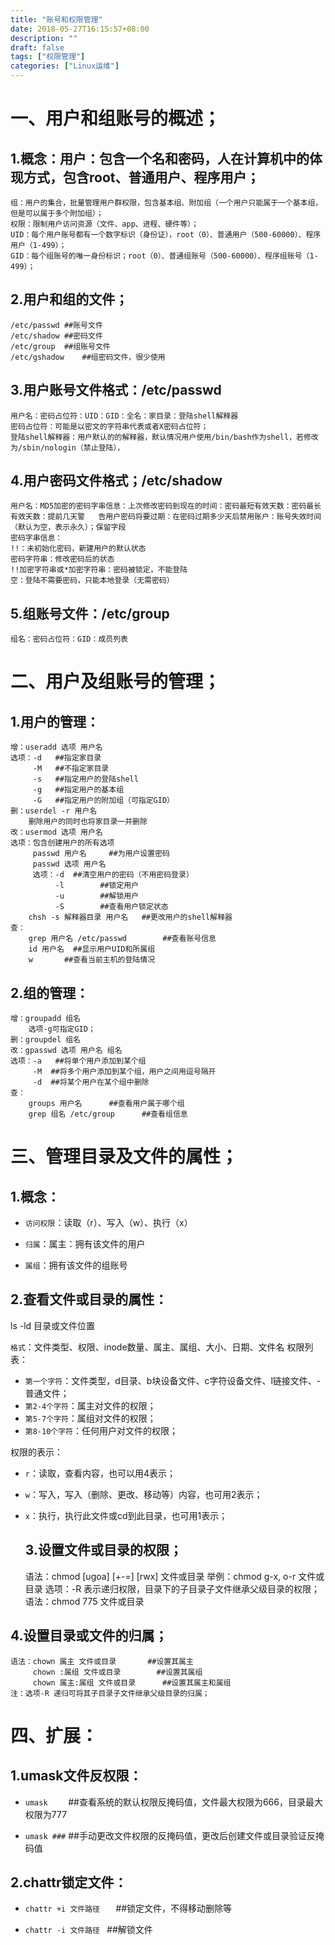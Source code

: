 ```yaml
---
title: "账号和权限管理"
date: 2018-05-27T16:15:57+08:00
description: ""
draft: false
tags: ["权限管理"]
categories: ["Linux运维"]
---
```


<!--more-->

# 一、用户和组账号的概述；

## 1.概念：用户：包含一个名和密码，人在计算机中的体现方式，包含root、普通用户、程序用户；

	组：用户的集合，批量管理用户群权限，包含基本组、附加组（一个用户只能属于一个基本组，但是可以属于多个附加组）；
	权限：限制用户访问资源（文件、app、进程、硬件等）；
	UID：每个用户账号都有一个数字标识（身份证），root（0）、普通用户（500-60000）、程序用户（1-499）；
	GID：每个组账号的唯一身份标识；root（0）、普通组账号（500-60000）、程序组账号（1-499）；

## 2.用户和组的文件；

```
/etc/passwd	##账号文件
/etc/shadow	##密码文件
/etc/group	##组账号文件
/etc/gshadow	##组密码文件，很少使用
```

## 3.用户账号文件格式：/etc/passwd

    用户名：密码占位符：UID：GID：全名：家目录：登陆shell解释器
    密码占位符：可能是以密文的字符串代表或者X密码占位符；
    登陆shell解释器：用户默认的的解释器，默认情况用户使用/bin/bash作为shell，若修改为/sbin/nologin（禁止登陆），

## 4.用户密码文件格式；/etc/shadow

```
用户名：MD5加密的密码字串信息：上次修改密码到现在的时间：密码最短有效天数：密码最长有效天数：提前几天警	告用户密码将要过期：在密码过期多少天后禁用账户：账号失效时间（默认为空，表示永久）；保留字段
密码字串信息：
!!：未初始化密码，新建用户的默认状态
密码字符串：修改密码后的状态
!!加密字符串或*加密字符串：密码被锁定，不能登陆
空：登陆不需要密码，只能本地登录（无需密码）
```

## 5.组账号文件：/etc/group

```
组名：密码占位符：GID：成员列表
```

# 二、用户及组账号的管理；


## 1.用户的管理：

```
增：useradd 选项 用户名
选项：-d	##指定家目录		
     -M   ##不指定家目录
	 -s	  ##指定用户的登陆shell
	 -g	  ##指定用户的基本组
	 -G	  ##指定用户的附加组（可指定GID）
删：userdel -r 用户名
    删除用户的同时也将家目录一并删除
改：usermod 选项 用户名
选项：包含创建用户的所有选项
  	 passwd 用户名		##为用户设置密码
	 passwd 选项 用户名
	 选项：-d	##清空用户的密码（不用密码登录）
		  -l		##锁定用户
		  -u		##解锁用户
		  -S		##查看用户锁定状态
	chsh -s 解释器目录 用户名	##更改用户的shell解释器
查：
	grep 用户名 /etc/passwd		##查看账号信息
	id 用户名	##显示用户UID和所属组
	w		##查看当前主机的登陆情况
```

## 2.组的管理：

```
增：groupadd 组名
	选项-g可指定GID；
删：groupdel 组名
改：gpasswd 选项 用户名 组名
选项：-a 	##将单个用户添加到某个组
	 -M  ##将多个用户添加到某个组，用户之间用逗号隔开
	 -d	 ##将某个用户在某个组中删除
查：
	groups 用户名		##查看用户属于哪个组
	grep 组名	/etc/group		##查看组信息
```

# 三、管理目录及文件的属性；


## 1.概念：

- `访问权限`：读取（r）、写入（w）、执行（x）
- `归属`：属主：拥有该文件的用户
  	  
-  `属组`：拥有该文件的组账号

## 2.查看文件或目录的属性：

  ls -ld 目录或文件位置

  `格式`：文件类型、权限、inode数量、属主、属组、大小、日期、文件名
  权限列表：

- `第一个字符`：文件类型，d目录、b块设备文件、c字符设备文件、l链接文件、-普通文件；
- `第2-4个字符`：属主对文件的权限；
- `第5-7个字符`：属组对文件的权限；
- `第8-10个字符`：任何用户对文件的权限；

 权限的表示：

-  `r`：读取，查看内容，也可以用4表示；
- `w`：写入，写入（删除、更改、移动等）内容，也可用2表示；
- `x`：执行，执行此文件或cd到此目录，也可用1表示；

  ## 3.设置文件或目录的权限；

	语法：chmod [ugoa] [+-=] [rwx] 文件或目录
	举例：chmod g-x, o-r 文件或目录
	选项：-R 表示递归权限，目录下的子目录子文件继承父级目录的权限；
	语法：chmod 775 文件或目录

## 4.设置目录或文件的归属；

	语法：chown 属主 文件或目录		##设置其属主
		 chown :属组 文件或目录		##设置其属组
		 chown 属主:属组 文件或目录		##设置其属主和属组
	注：选项-R 递归可将其子目录子文件继承父级目录的归属；

# 四、扩展：

## 1.umask文件反权限：

- `umask	`			##查看系统的默认权限反掩码值，文件最大权限为666，目录最大权限为777

- `umask ###`			##手动更改文件权限的反掩码值，更改后创建文件或目录验证反掩码值

## 2.chattr锁定文件：

- `chattr +i 文件路径	`	##锁定文件，不得移动删除等

- ` chattr -i 文件路径	`	##解锁文件

